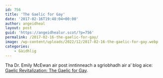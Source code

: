 ```yaml
---
id: 756
title: 'The Gaelic for Gay'
date: '2017-02-16T19:48:04+00:00'
author: angeidheal
layout: post
guid: 'https://angeidhealur.scot/?p=756'
permalink: /2017-02-16-the-gaelic-for-gay/
image: /wp-content/uploads/2022/12/2017-02-16-the-gaelic-for-gay.webp
categories:
    - Gàidhlig
---
```


Tha Dr. Emily McEwan air post inntinneach a sgrìobhadh air a’ blog aice: [Gaelic Revitalization: The Gaelic for Gay](http://gaelic.co/gay-gaelic/).